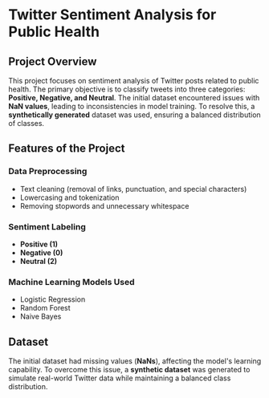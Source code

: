 # Twitter Sentiment Analysis for Public Health

## Project Overview
This project focuses on sentiment analysis of Twitter posts related to public health. The primary objective is to classify tweets into three categories: **Positive, Negative, and Neutral**. The initial dataset encountered issues with **NaN values**, leading to inconsistencies in model training. To resolve this, a **synthetically generated** dataset was used, ensuring a balanced distribution of classes.

## Features of the Project

### Data Preprocessing
- Text cleaning (removal of links, punctuation, and special characters)
- Lowercasing and tokenization
- Removing stopwords and unnecessary whitespace

### Sentiment Labeling
- **Positive (1)**
- **Negative (0)**
- **Neutral (2)**

### Machine Learning Models Used
- Logistic Regression
- Random Forest
- Naive Bayes

## Dataset
The initial dataset had missing values (**NaNs**), affecting the model's learning capability. To overcome this issue, a **synthetic dataset** was generated to simulate real-world Twitter data while maintaining a balanced class distribution.
